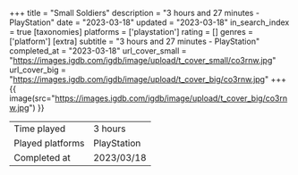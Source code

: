 +++
title = "Small Soldiers"
description = "3 hours and 27 minutes - PlayStation"
date = "2023-03-18"
updated = "2023-03-18"
in_search_index = true
[taxonomies]
platforms = ['playstation']
rating = []
genres = ['platform']
[extra]
subtitle = "3 hours and 27 minutes - PlayStation"
completed_at = "2023-03-18"
url_cover_small = "https://images.igdb.com/igdb/image/upload/t_cover_small/co3rnw.jpg"
url_cover_big = "https://images.igdb.com/igdb/image/upload/t_cover_big/co3rnw.jpg"
+++
{{ image(src="https://images.igdb.com/igdb/image/upload/t_cover_big/co3rnw.jpg") }}

|              |            |
| ------------ | ---------- |
| Time played  | 3 hours |
| Played platforms    | PlayStation |
| Completed at | 2023/03/18 |


